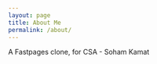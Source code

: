```yaml
---
layout: page
title: About Me
permalink: /about/
---
```


A Fastpages clone, for CSA - Soham Kamat


